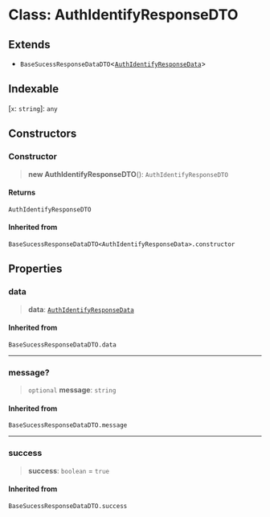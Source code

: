 # Class: AuthIdentifyResponseDTO

## Extends

- `BaseSucessResponseDataDTO`\<[`AuthIdentifyResponseData`](/api/iam-service-dtos/Class.AuthIdentifyResponseData.md)\>

## Indexable

\[`x`: `string`\]: `any`

## Constructors

<a id="constructor"></a>

### Constructor

> **new AuthIdentifyResponseDTO**(): `AuthIdentifyResponseDTO`

#### Returns

`AuthIdentifyResponseDTO`

#### Inherited from

`BaseSucessResponseDataDTO<AuthIdentifyResponseData>.constructor`

## Properties

<a id="data"></a>

### data

> **data**: [`AuthIdentifyResponseData`](/api/iam-service-dtos/Class.AuthIdentifyResponseData.md)

#### Inherited from

`BaseSucessResponseDataDTO.data`

---

<a id="message"></a>

### message?

> `optional` **message**: `string`

#### Inherited from

`BaseSucessResponseDataDTO.message`

---

<a id="success"></a>

### success

> **success**: `boolean` = `true`

#### Inherited from

`BaseSucessResponseDataDTO.success`
